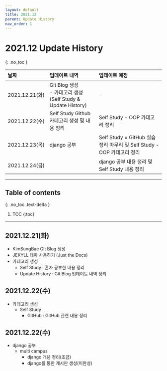 ```yaml
---
layout: default
title: 2021.12
parent: Update History
nav_order: 1
---
```


# 2021.12 Update History
{: .no_toc }

| 날짜              | 업데이트 내역    | 업데이트 예정 |
|:----------------------|:---------------------------------|:------------------------------|
| 2021.12.21(화)   | Git Blog 생성<br> - 카테고리 생성(Self Study & Update History)                               | -                         |
| 2021.12.22(수)    | Self Study Github 카테고리 생성 및 내용 정리 | Self Study - OOP 카테고리 정리                          |
| 2021.12.23(목) | django 공부| Self Study = GitHub 실습 정리 마무리 및 Self Study - OOP 카테고리 정리|
| 2021.12.24(금) | | django 공부 내용 정리 및 Self Study 내용 정리|

---

## Table of contents
{: .no_toc .text-delta }

1. TOC
{:toc}

---

## 2021.12.21(화)
 - KimSungBae Git Blog 생성
 - JEKYLL 테마 사용하기 (Just the Docs)
 - 카테고리 생성
   -  Self Study : 혼자 공부한 내용 정리
   -  Update History : Git Blog 업데이트 내역 정리

## 2021.12.22(수)
 - 카테고리 생성
   -  Self Study
      - GitHub : GitHub 관련 내용 정리

## 2021.12.22(수)
 - django 공부
   -  multi campus
      - django 개념 정리(조금)
      - django를 통한 게시판 생성(미완성)